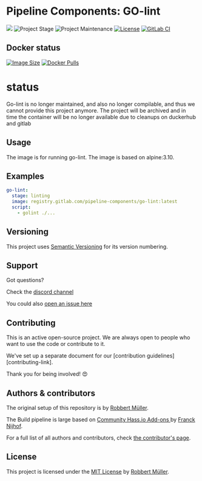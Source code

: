 # Pipeline Components: GO-lint

[![][gitlab-repo-shield]][repository]
![Project Stage][project-stage-shield]
![Project Maintenance][maintenance-shield]
[![License][license-shield]](LICENSE)
[![GitLab CI][gitlabci-shield]][gitlabci]

## Docker status

[![Image Size][size-shield]][dockerhub]
[![Docker Pulls][pulls-shield]][dockerhub]

# status
Go-lint is no longer maintained, and also no longer compilable, and thus we cannot provide this project anymore.
The project will be archived and in time the container will be no longer available due to cleanups on duckerhub and gitlab

## Usage

The image is for running go-lint. The image is based on alpine:3.10.

## Examples

```yaml
go-lint:
  stage: linting
  image: registry.gitlab.com/pipeline-components/go-lint:latest
  script:
    - golint ./...
```

## Versioning

This project uses [Semantic Versioning][semver] for its version numbering.

## Support

Got questions?

Check the [discord channel][discord]

You could also [open an issue here][issue]

## Contributing

This is an active open-source project. We are always open to people who want to
use the code or contribute to it.

We've set up a separate document for our [contribution guidelines][contributing-link].

Thank you for being involved! 😍

## Authors & contributors

The original setup of this repository is by [Robbert Müller][mjrider].

The Build pipeline is large based on [Community Hass.io Add-ons
][hassio-addons] by [Franck Nijhof][frenck].

For a full list of all authors and contributors,
check [the contributor's page][contributors].

## License

This project is licensed under the [MIT License](./LICENSE) by [Robbert Müller][mjrider].

[contributors]: https://gitlab.com/pipeline-components/go-lint/-/graphs/master
[discord]: https://discord.gg/vhxWFfP
[dockerhub]: https://hub.docker.com/r/pipelinecomponents/go-lint
[frenck]: https://github.com/frenck
[gitlab-repo-shield]: https://img.shields.io/badge/Source-Gitlab-orange.svg?logo=gitlab
[gitlabci-shield]: https://img.shields.io/gitlab/pipeline/pipeline-components/go-lint.svg
[gitlabci]: https://gitlab.com/pipeline-components/go-lint/-/commits/master
[hassio-addons]: https://github.com/hassio-addons
[issue]: https://gitlab.com/pipeline-components/go-lint/issues
[license-shield]: https://img.shields.io/badge/License-MIT-green.svg
[maintenance-shield]: https://img.shields.io/maintenance/yes/2023.svg
[mjrider]: https://gitlab.com/mjrider
[project-stage-shield]: https://img.shields.io/badge/project%20stage-deprecate-red.svg
[pulls-shield]: https://img.shields.io/docker/pulls/pipelinecomponents/go-lint.svg?logo=docker
[repository]: https://gitlab.com/pipeline-components/go-lint
[semver]: http://semver.org/spec/v2.0.0.html
[size-shield]: https://img.shields.io/docker/image-size/pipelinecomponents/go-lint.svg?logo=docker
